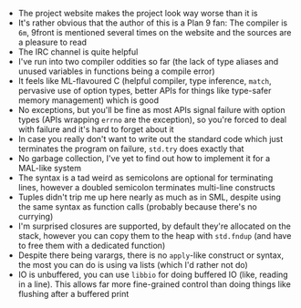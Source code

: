 - The project website makes the project look way worse than it is
- It's rather obvious that the author of this is a Plan 9 fan: The
  compiler is `6m`, 9front is mentioned several times on the website
  and the sources are a pleasure to read
- The IRC channel is quite helpful
- I've run into two compiler oddities so far (the lack of type
  aliases and unused variables in functions being a compile error)
- It feels like ML-flavoured C (helpful compiler, type inference,
  `match`, pervasive use of option types, better APIs for things like
  type-safer memory management) which is good
- No exceptions, but you'll be fine as most APIs signal failure with
  option types (APIs wrapping `errno` are the exception), so you're
  forced to deal with failure and it's hard to forget about it
- In case you really don't want to write out the standard code which
  just terminates the program on failure, `std.try` does exactly that
- No garbage collection, I've yet to find out how to implement it for
  a MAL-like system
- The syntax is a tad weird as semicolons are optional for terminating
  lines, however a doubled semicolon terminates multi-line
  constructs
- Tuples didn't trip me up here nearly as much as in SML, despite
  using the same syntax as function calls (probably because there's no
  currying)
- I'm surprised closures are supported, by default they're allocated
  on the stack, however you can copy them to the heap with `std.fndup`
  (and have to free them with a dedicated function)
- Despite there being varargs, there is no `apply`-like construct or
  syntax, the most you can do is using va lists (which I'd rather not
  do)
- IO is unbuffered, you can use `libbio` for doing buffered IO (like,
  reading in a line).  This allows far more fine-grained control than
  doing things like flushing after a buffered print
